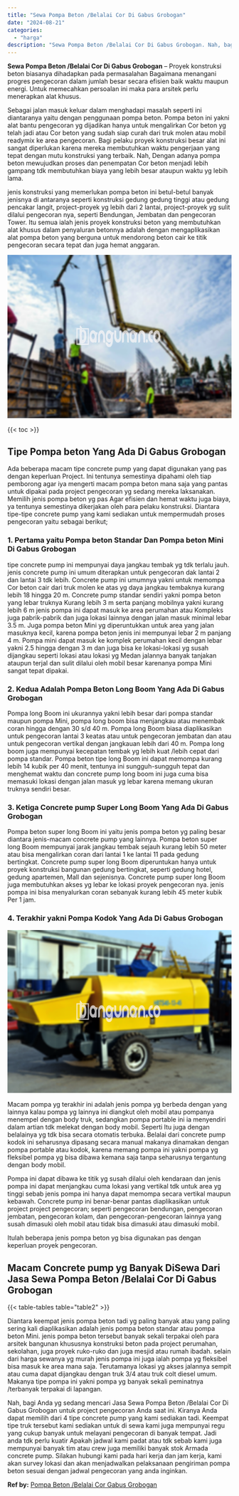 ```yaml
---
title: "Sewa Pompa Beton /Belalai Cor Di Gabus Grobogan"
date: "2024-08-21"
categories: 
  - "harga"
description: "Sewa Pompa Beton /Belalai Cor Di Gabus Grobogan. Nah, bagi Anda yg sedang mencari Jasa Sewa Pompa Beton /Belalai Cor Di Gabus Grobogan untuk project pengecor..."
---
```


**Sewa Pompa Beton /Belalai Cor Di Gabus Grobogan** – Proyek konstruksi beton biasanya dihadapkan pada permasalahan Bagaimana menangani progres pengecoran dalam jumlah besar secara efisien baik waktu maupun energi. Untuk memecahkan persoalan ini maka para arsitek perlu menerapkan alat khusus.

Sebagai jalan masuk keluar dalam menghadapi masalah seperti ini diantaranya yaitu dengan penggunaan pompa beton. Pompa beton ini yakni alat bantu pengecoran yg dijadikan hanya untuk mengalirkan Cor beton yg telah jadi atau Cor beton yang sudah siap curah dari truk molen atau mobil readymix ke area pengecoran. Bagi pelaku proyek konstruksi besar alat ini sangat diperlukan karena mereka membutuhkan waktu pengerjaan yang tepat dengan mutu konstruksi yang terbaik. Nah, Dengan adanya pompa beton mewujudkan proses dan penempatan Cor beton menjadi lebih gampang tdk membutuhkan biaya yang lebih besar ataupun waktu yg lebih lama.

jenis konstruksi yang memerlukan pompa beton ini betul-betul banyak jenisnya di antaranya seperti konstruksi gedung gedung tinggi atau gedung pencakar langit, project-proyek yg lebih dari 2 lantai, project-proyek yg sulit dilalui pengecoran nya, seperti Bendungan, Jembatan dan pengecoran Tower. Itu semua ialah jenis proyek konstruksi beton yang membutuhkan alat khusus dalam penyaluran betonnya adalah dengan mengaplikasikan alat pompa beton yang berguna untuk mendorong beton cair ke titik pengecoran secara tepat dan juga hemat anggaran.

![Sewa Pompa Beton /Belalai Cor Di Gabus Grobogan](/images/sewa-concrete-pump-35.png)

{{< toc >}}

## Tipe Pompa beton Yang Ada Di Gabus Grobogan

Ada beberapa macam tipe concrete pump yang dapat digunakan yang pas dengan keperluan Project. Ini tentunya semestinya dipahami oleh tiap pemborong agar iya mengerti macam pompa beton mana saja yang pantas untuk dipakai pada project pengecoran yg sedang mereka laksanakan. Memilih jenis pompa beton yg pas Agar efisien dan hemat waktu juga biaya, ya tentunya semestinya dikerjakan oleh para pelaku konstruksi. Diantara tipe-tipe concrete pump yang kami sediakan untuk mempermudah proses pengecoran yaitu sebagai berikut;

### 1\. Pertama yaitu Pompa beton Standar Dan Pompa beton Mini Di Gabus Grobogan

tipe concrete pump ini mempunyai daya jangkau tembak yg tdk terlalu jauh. jenis concrete pump ini umum diterapkan untuk pengecoran dak lantai 2 dan lantai 3 tdk lebih. Concrete pump ini umumnya yakni untuk memompa Cor beton cair dari truk molen ke atas yg daya jangkau tembaknya kurang lebih 18 hingga 20 m. Concrete pump standar sendiri yakni pompa beton yang lebar truknya Kurang lebih 3 m serta panjang mobilnya yakni kurang lebih 6 m jenis pompa ini dapat masuk ke area perumahan atau Kompleks juga pabrik-pabrik dan juga lokasi lainnya dengan jalan masuk minimal lebar 3.5 m. Juga pompa beton Mini yg diperuntukkan untuk area yang jalan masuknya kecil, karena pompa beton jenis ini mempunyai lebar 2 m panjang 4 m. Pompa mini dapat masuk ke komplek perumahan kecil dengan lebar yakni 2.5 hingga dengan 3 m dan juga bisa ke lokasi-lokasi yg susah dijangkau seperti lokasi atau lokasi yg Medan jalannya banyak tanjakan ataupun terjal dan sulit dilalui oleh mobil besar karenanya pompa Mini sangat tepat dipakai.

### 2\. Kedua Adalah Pompa Beton Long Boom Yang Ada Di Gabus Grobogan

Pompa long Boom ini ukurannya yakni lebih besar dari pompa standar maupun pompa Mini, pompa long boom bisa menjangkau atau menembak coran hingga dengan 30 s/d 40 m. Pompa long Boom biasa diaplikasikan untuk pengecoran lantai 3 keatas atau untuk pengecoran jembatan dan atau untuk pengecoran vertikal dengan jangkauan lebih dari 40 m. Pompa long boom juga mempunyai kecepatan tembak yg lebih kuat /lebih cepat dari pompa standar. Pompa beton tipe long Boom ini dapat memompa kurang lebih 14 kubik per 40 menit, tentunya ini sungguh-sungguh tepat dan menghemat waktu dan concrete pump long boom ini juga cuma bisa memasuki lokasi dengan jalan masuk yg lebar karena memang ukuran truknya sendiri besar.

### 3\. Ketiga Concrete pump Super Long Boom Yang Ada Di Gabus Grobogan

Pompa beton super long Boom ini yaitu jenis pompa beton yg paling besar diantara jenis-macam concrete pump yang lainnya. Pompa beton super long Boom mempunyai jarak jangkau tembak sejauh kurang lebih 50 meter atau bisa mengalirkan coran dari lantai 1 ke lantai 11 pada gedung bertingkat. Concrete pump super long Boom diperuntukan hanya untuk proyek konstruksi bangunan gedung bertingkat, seperti gedung hotel, gedung apartemen, Mall dan sejenisnya. Concrete pump super long Boom juga membutuhkan akses yg lebar ke lokasi proyek pengecoran nya. jenis pompa ini bisa menyalurkan coran sebanyak kurang lebih 45 meter kubik Per 1 jam.

### 4\. Terakhir yakni Pompa Kodok Yang Ada Di Gabus Grobogan

![Sewa Pompa Beton /Belalai Cor Di Gabus Grobogan](/images/sewa-concrete-pump-20.png)

Macam pompa yg terakhir ini adalah jenis pompa yg berbeda dengan yang lainnya kalau pompa yg lainnya ini diangkut oleh mobil atau pompanya menempel dengan body truk, sedangkan pompa portable ini ia menyendiri dalam artian tdk melekat dengan body mobil. Seperti Itu juga dengan belalainya yg tdk bisa secara otomatis terbuka. Belalai dari concrete pump kodok ini seharusnya dipasang secara manual makanya dinamakan dengan pompa portable atau kodok, karena memang pompa ini yakni pompa yg fleksibel pompa yg bisa dibawa kemana saja tanpa seharusnya tergantung dengan body mobil.

Pompa ini dapat dibawa ke titik yg susah dilalui oleh kendaraan dan jenis pompa ini dapat menjangkau cuma lokasi yang vertikal tdk untuk area yg tinggi sebab jenis pompa ini hanya dapat memompa secara vertikal maupun kebawah. Concrete pump ini benar-benar pantas diaplikasikan untuk project project pengecoran; seperti pengecoran bendungan, pengecoran jembatan, pengecoran kolam, dan pengecoran-pengecoran lainnya yang susah dimasuki oleh mobil atau tidak bisa dimasuki atau dimasuki mobil.

Itulah beberapa jenis pompa beton yg bisa digunakan pas dengan keperluan proyek pengecoran.

## Macam Concrete pump yg Banyak DiSewa Dari Jasa Sewa Pompa Beton /Belalai Cor Di Gabus Grobogan

{{< table-tables table="table2" >}}

Diantara keempat jenis pompa beton tadi yg paling banyak atau yang paling sering kali diaplikasikan adalah jenis pompa beton standar atau pompa beton Mini. jenis pompa beton tersebut banyak sekali terpakai oleh para arsitek bangunan khususnya konstruksi beton pada project perumahan, sekolahan, juga proyek ruko-ruko dan juga mesjid atau rumah ibadah. selain dari harga sewanya yg murah jenis pompa ini juga ialah pompa yg fleksibel bisa masuk ke area mana saja. Terutamanya lokasi yg akses jalannya sempit atau cuma dapat dijangkau dengan truk 3/4 atau truk colt diesel umum. Makanya tipe pompa ini yakni pompa yg banyak sekali peminatnya /terbanyak terpakai di lapangan.

Nah, bagi Anda yg sedang mencari Jasa Sewa Pompa Beton /Belalai Cor Di Gabus Grobogan untuk project pengecoran Anda saat ini. Kiranya Anda dapat memilih dari 4 tipe concrete pump yang kami sediakan tadi. Keempat tipe truk tersebut kami sediakan untuk di sewa kami juga mempunyai regu yang cukup banyak untuk melayani pengecoran di banyak tempat. Jadi anda tdk perlu kuatir Apakah jadwal kami padat atau tdk sebab kami juga mempunyai banyak tim atau crew juga memiliki banyak stok Armada concrete pump. Silakan hubungi kami pada hari kerja dan jam kerja, kami akan survey lokasi dan akan menjadwalkan pelaksanaan pengiriman pompa beton sesuai dengan jadwal pengecoran yang anda inginkan.

**Ref by:** [Pompa Beton /Belalai Cor Gabus Grobogan](https://id.wikipedia.org/wiki/Pompa)
